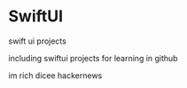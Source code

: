 # SwiftUI
swift ui projects 

including swiftui projects for learning in github 

im rich
dicee
hackernews

